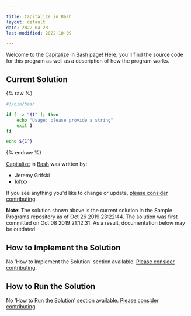 ```yaml
---

title: Capitalize in Bash
layout: default
date: 2022-04-28
last-modified: 2022-10-09

---
```


Welcome to the [Capitalize](https://sampleprograms.io/projects/capitalize) in [Bash](https://sampleprograms.io/languages/bash) page! Here, you'll find the source code for this program as well as a description of how the program works.

## Current Solution

{% raw %}

```bash
#!/bin/bash

if [ -z "$1" ]; then
    echo "Usage: please provide a string"
    exit 1
fi

echo ${1^}
```

{% endraw %}

[Capitalize](https://sampleprograms.io/projects/capitalize) in [Bash](https://sampleprograms.io/languages/bash) was written by:

- Jeremy Grifski
- lohxx

If you see anything you'd like to change or update, [please consider contributing](https://github.com/TheRenegadeCoder/sample-programs).

**Note**: The solution shown above is the current solution in the Sample Programs repository as of Oct 26 2019 23:22:44. The solution was first committed on Oct 08 2019 21:12:31. As a result, documentation below may be outdated.

## How to Implement the Solution

No 'How to Implement the Solution' section available. [Please consider contributing](https://github.com/TheRenegadeCoder/sample-programs-website).

## How to Run the Solution

No 'How to Run the Solution' section available. [Please consider contributing](https://github.com/TheRenegadeCoder/sample-programs-website).